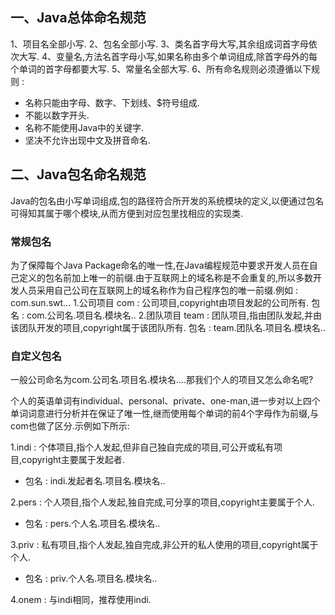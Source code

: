 ## 一、Java总体命名规范

1、项目名全部小写.
2、包名全部小写.
3、类名首字母大写,其余组成词首字母依次大写.
4、变量名,方法名首字母小写,如果名称由多个单词组成,除首字母外的每个单词的首字母都要大写.
5、常量名全部大写.
6、所有命名规则必须遵循以下规则 :

- 名称只能由字母、数字、下划线、$符号组成.
- 不能以数字开头.
- 名称不能使用Java中的关键字.
- 坚决不允许出现中文及拼音命名.

## 二、Java包名命名规范

  Java的包名由小写单词组成,包的路径符合所开发的系统模块的定义,以便通过包名可得知其属于哪个模块,从而方便到对应包里找相应的实现类.

### 常规包名

为了保障每个Java Package命名的唯一性,在Java编程规范中要求开发人员在自己定义的包名前加上唯一的前缀.由于互联网上的域名称是不会重复的,所以多数开发人员采用自己公司在互联网上的域名称作为自己程序包的唯一前缀.例如 : com.sun.swt...
1.公司项目
  com : 公司项目,copyright由项目发起的公司所有.
  包名 : com.公司名.项目名.模块名..
2.团队项目
  team : 团队项目,指由团队发起,并由该团队开发的项目,copyright属于该团队所有.
  包名 : team.团队名.项目名.模块名..

### 自定义包名

一般公司命名为com.公司名.项目名.模块名....那我们个人的项目又怎么命名呢?

个人的英语单词有individual、personal、private、one-man,进一步对以上四个单词词意进行分析并在保证了唯一性,继而使用每个单词的前4个字母作为前缀,与com也做了区分.示例如下所示:

1.indi : 个体项目,指个人发起,但非自己独自完成的项目,可公开或私有项目,copyright主要属于发起者.  

- 包名 : indi.发起者名.项目名.模块名..

2.pers : 个人项目,指个人发起,独自完成,可分享的项目,copyright主要属于个人.

- 包名 : pers.个人名.项目名.模块名..

3.priv : 私有项目,指个人发起,独自完成,非公开的私人使用的项目,copyright属于个人.

- 包名 : priv.个人名.项目名.模块名..

4.onem : 与indi相同，推荐使用indi.